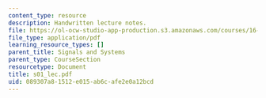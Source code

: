 ```yaml
---
content_type: resource
description: Handwritten lecture notes.
file: https://ol-ocw-studio-app-production.s3.amazonaws.com/courses/16-01-unified-engineering-i-ii-iii-iv-fall-2005-spring-2006/089307a81512e015ab6cafe2e0a12bcd_s01_lec.pdf
file_type: application/pdf
learning_resource_types: []
parent_title: Signals and Systems
parent_type: CourseSection
resourcetype: Document
title: s01_lec.pdf
uid: 089307a8-1512-e015-ab6c-afe2e0a12bcd
---
```

